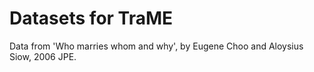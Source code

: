Datasets for TraME
===
Data from 'Who marries whom and why', by Eugene Choo and Aloysius Siow, 2006 JPE.
